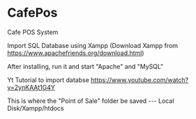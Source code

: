 # CafePos
Cafe POS System

Import SQL Database using Xampp (Download Xampp from https://www.apachefriends.org/download.html)

After installing, run it and start "Apache" and "MySQL"

Yt Tutorial to import databse
https://www.youtube.com/watch?v=2ynKAAt1G4Y

This is where the "Point of Sale" folder be saved --- Local Disk/Xampp/htdocs 
